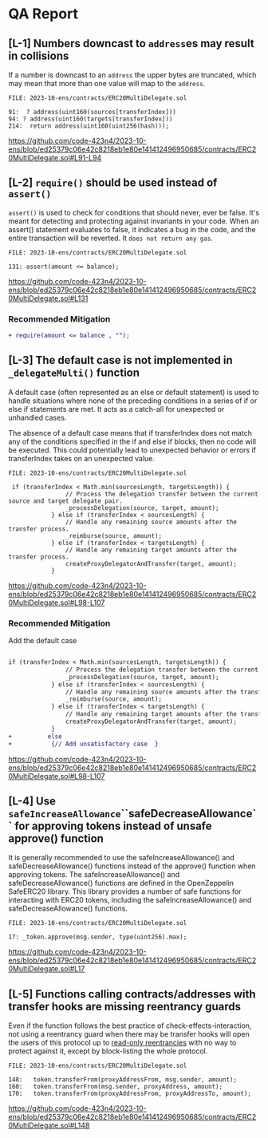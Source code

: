 # QA Report

##

## [L-1] Numbers downcast to `address`es may result in collisions

If a number is downcast to an `address` the upper bytes are truncated, which may mean that more than one value will map to the `address`.

```solidity
FILE: 2023-10-ens/contracts/ERC20MultiDelegate.sol

91:  ? address(uint160(sources[transferIndex]))
94: ? address(uint160(targets[transferIndex]))
214:  return address(uint160(uint256(hash)));

```
https://github.com/code-423n4/2023-10-ens/blob/ed25379c06e42c8218eb1e80e141412496950685/contracts/ERC20MultiDelegate.sol#L91-L94

##

## [L-2] ``require()`` should be used instead of ``assert()``	

``assert()`` is used to check for conditions that should never, ever be false. It's meant for detecting and protecting against invariants in your code. When an assert() statement evaluates to false, it indicates a bug in the code, and the entire transaction will be reverted. It ``does not return any gas``.

```solidity
FILE: 2023-10-ens/contracts/ERC20MultiDelegate.sol

131: assert(amount <= balance);

```
https://github.com/code-423n4/2023-10-ens/blob/ed25379c06e42c8218eb1e80e141412496950685/contracts/ERC20MultiDelegate.sol#L131

### Recommended Mitigation
```diff
+ require(amount <= balance , "");

```
##

## [L-3] The default case is not implemented in ``_delegateMulti()`` function

A default case (often represented as an else or default statement) is used to handle situations where none of the preceding conditions in a series of if or else if statements are met. It acts as a catch-all for unexpected or unhandled cases.

The absence of a default case means that if transferIndex does not match any of the conditions specified in the if and else if blocks, then no code will be executed. This could potentially lead to unexpected behavior or errors if transferIndex takes on an unexpected value.

```solidity
FILE: 2023-10-ens/contracts/ERC20MultiDelegate.sol

 if (transferIndex < Math.min(sourcesLength, targetsLength)) {
                // Process the delegation transfer between the current source and target delegate pair.
                _processDelegation(source, target, amount);
            } else if (transferIndex < sourcesLength) {
                // Handle any remaining source amounts after the transfer process.
                _reimburse(source, amount);
            } else if (transferIndex < targetsLength) {
                // Handle any remaining target amounts after the transfer process.
                createProxyDelegatorAndTransfer(target, amount);
            }

```
https://github.com/code-423n4/2023-10-ens/blob/ed25379c06e42c8218eb1e80e141412496950685/contracts/ERC20MultiDelegate.sol#L98-L107

### Recommended Mitigation
Add the default case 

```diff

if (transferIndex < Math.min(sourcesLength, targetsLength)) {
                // Process the delegation transfer between the current source and target delegate pair.
                _processDelegation(source, target, amount);
            } else if (transferIndex < sourcesLength) {
                // Handle any remaining source amounts after the transfer process.
                _reimburse(source, amount);
            } else if (transferIndex < targetsLength) {
                // Handle any remaining target amounts after the transfer process.
                createProxyDelegatorAndTransfer(target, amount);
            }
+          else
+           {// Add unsatisfactory case  }

```
https://github.com/code-423n4/2023-10-ens/blob/ed25379c06e42c8218eb1e80e141412496950685/contracts/ERC20MultiDelegate.sol#L98-L107

##

## [L-4] Use ``safeIncreaseAllowance``\``safeDecreaseAllowance`` for approving tokens instead of unsafe approve() function

It is generally recommended to use the safeIncreaseAllowance() and safeDecreaseAllowance() functions instead of the approve() function when approving tokens. The safeIncreaseAllowance() and safeDecreaseAllowance() functions are defined in the OpenZeppelin SafeERC20 library. This library provides a number of safe functions for interacting with ERC20 tokens, including the safeIncreaseAllowance() and safeDecreaseAllowance() functions.

```solidity
FILE: 2023-10-ens/contracts/ERC20MultiDelegate.sol

17: _token.approve(msg.sender, type(uint256).max);

```
https://github.com/code-423n4/2023-10-ens/blob/ed25379c06e42c8218eb1e80e141412496950685/contracts/ERC20MultiDelegate.sol#L17

##

## [L-5] Functions calling contracts/addresses with transfer hooks are missing reentrancy guards	

Even if the function follows the best practice of check-effects-interaction, not using a reentrancy guard when there may be transfer hooks will open the users of this protocol up to [read-only reentrancies](https://chainsecurity.com/curve-lp-oracle-manipulation-post-mortem/) with no way to protect against it, except by block-listing the whole protocol.

```solidity
FILE: 2023-10-ens/contracts/ERC20MultiDelegate.sol

148:   token.transferFrom(proxyAddressFrom, msg.sender, amount);
160:   token.transferFrom(msg.sender, proxyAddress, amount);
170:   token.transferFrom(proxyAddressFrom, proxyAddressTo, amount);

```
https://github.com/code-423n4/2023-10-ens/blob/ed25379c06e42c8218eb1e80e141412496950685/contracts/ERC20MultiDelegate.sol#L148




